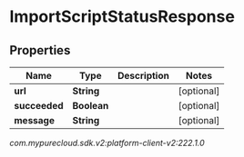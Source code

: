 # ImportScriptStatusResponse


## Properties

| Name | Type | Description | Notes |
| ------------ | ------------- | ------------- | ------------- |
| **url** | **String** |  |  [optional] |
| **succeeded** | **Boolean** |  |  [optional] |
| **message** | **String** |  |  [optional] |




_com.mypurecloud.sdk.v2:platform-client-v2:222.1.0_

